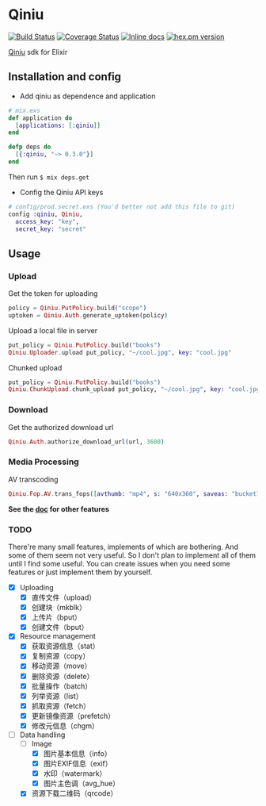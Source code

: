 Qiniu
=====

[![Build Status](https://travis-ci.org/tony612/qiniu.svg?branch=master)](https://travis-ci.org/tony612/qiniu)
[![Coverage Status](https://coveralls.io/repos/github/tony612/qiniu/badge.svg?branch=master)](https://coveralls.io/github/tony612/qiniu?branch=master)
[![Inline docs](http://inch-ci.org/github/tony612/qiniu.svg?branch=master)](http://inch-ci.org/github/tony612/qiniu)
[![hex.pm version](https://img.shields.io/hexpm/v/qiniu.svg)](https://hex.pm/packages/qiniu)

[Qiniu](http://www.qiniu.com) sdk for Elixir

## Installation and config

* Add qiniu as dependence and application

```elixir
# mix.exs
def application do
  [applications: [:qiniu]]
end

defp deps do
  [{:qiniu, "~> 0.3.0"}]
end
```

Then run `$ mix deps.get`

* Config the Qiniu API keys

```elixir
# config/prod.secret.exs (You'd better not add this file to git)
config :qiniu, Qiniu,
  access_key: "key",
  secret_key: "secret"
```

## Usage

### Upload

Get the token for uploading

```elixir
policy = Qiniu.PutPolicy.build("scope")
uptoken = Qiniu.Auth.generate_uptoken(policy)
```

Upload a local file in server

```elixir
put_policy = Qiniu.PutPolicy.build("books")
Qiniu.Uploader.upload put_policy, "~/cool.jpg", key: "cool.jpg"
```

Chunked upload

```elixir
put_policy = Qiniu.PutPolicy.build("books")
Qiniu.ChunkUpload.chunk_upload put_policy, "~/cool.jpg", key: "cool.jpg"
```

### Download

Get the authorized download url

```elixir
Qiniu.Auth.authorize_download_url(url, 3600)
```

### Media Processing

AV transcoding

```elixir
Qiniu.Fop.AV.trans_fops([avthumb: "mp4", s: "640x360", saveas: "bucket1:test.mp4"])
```

**See the [doc](http://hexdocs.pm/qiniu/) for other features**

### TODO

There're many small features, implements of which are bothering.
And some of them seem not very useful. So I don't plan to implement all of them
until I find some useful. You can create issues when you need some features
or just implement them by yourself.

- [x] Uploading
  - [x] 直传文件（upload）
  - [x] 创建块（mkblk）
  - [x] 上传片（bput）
  - [x] 创建文件（bput）
- [x] Resource management
  - [x] 获取资源信息（stat）
  - [x] 复制资源（copy）
  - [x] 移动资源（move）
  - [x] 删除资源（delete）
  - [x] 批量操作（batch）
  - [x] 列举资源（list）
  - [x] 抓取资源（fetch）
  - [x] 更新镜像资源（prefetch）
  - [x] 修改元信息（chgm）
- [ ] Data handling
  - [ ] Image
    - [x] 图片基本信息（info）
    - [x] 图片EXIF信息（exif）
    - [x] 水印（watermark）
    - [x] 图片主色调（avg_hue）
  - [x] 资源下载二维码（qrcode）
